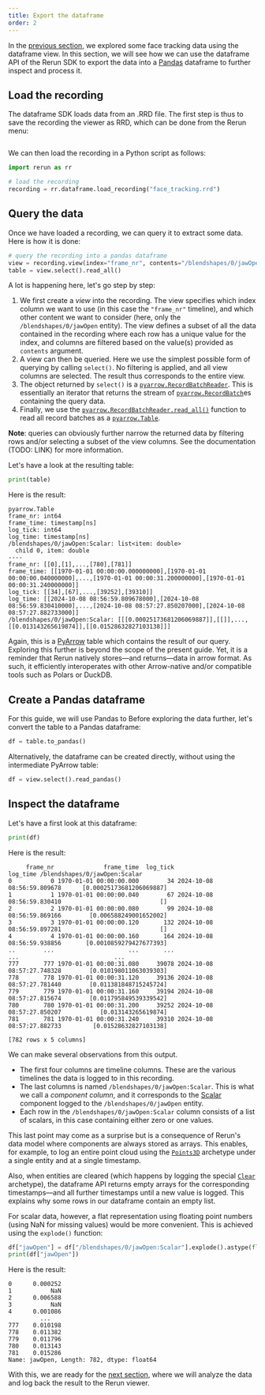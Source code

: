 ```yaml
---
title: Export the dataframe
order: 2
---
```



In the [previous section](explore-as-dataframe.md), we explored some face tracking data using the dataframe view. In this section, we will see how we can use the dataframe API of the Rerun SDK to export the data into a [Pandas](https://pandas.pydata.org) dataframe to further inspect and process it. 

## Load the recording

The dataframe SDK loads data from an .RRD file. The first step is thus to save the recording the viewer as RRD, which can be done from the Rerun menu:

<picture style="zoom: 0.5">
  <img src="https://static.rerun.io/save_recording/ece0f887428b1800a305a3e30faeb57fa3d77cd8/full.png" alt="">
  <source media="(max-width: 480px)" srcset="https://static.rerun.io/save_recording/ece0f887428b1800a305a3e30faeb57fa3d77cd8/480w.png">
</picture>

We can then load the recording in a Python script as follows:

```python
import rerun as rr

# load the recording
recording = rr.dataframe.load_recording("face_tracking.rrd")
```


## Query the data

Once we have loaded a recording, we can query it to extract some data. Here is how it is done:

```python
# query the recording into a pandas dataframe
view = recording.view(index="frame_nr", contents="/blendshapes/0/jawOpen")
table = view.select().read_all()
```

A lot is happening here, let's go step by step:
1. We first create a _view_ into the recording. The view specifies which index column we want to use (in this case the `"frame_nr"` timeline), and which other content we want to consider (here, only the `/blendshapes/0/jawOpen` entity). The view defines a subset of all the data contained in the recording where each row has a unique value for the index, and columns are filtered based on the value(s) provided as `contents` argument.
2. A view can then be queried. Here we use the simplest possible form of querying by calling `select()`. No filtering is applied, and all view columns are selected. The result thus corresponds to the entire view.
3. The object returned by `select()` is a [`pyarrow.RecordBatchReader`](https://arrow.apache.org/docs/python/generated/pyarrow.RecordBatchReader.html). This is essentially an iterator that returns the stream of [`pyarrow.RecordBatch`](https://arrow.apache.org/docs/python/generated/pyarrow.RecordBatch.html#pyarrow-recordbatch)es containing the query data.
4. Finally, we use the [`pyarrow.RecordBatchReader.read_all()`](https://arrow.apache.org/docs/python/generated/pyarrow.RecordBatchReader.html#pyarrow.RecordBatchReader.read_all) function to read all record batches as a [`pyarrow.Table`](https://arrow.apache.org/docs/python/generated/pyarrow.Table.html#pyarrow.Table).

**Note**: queries can obviously further narrow the returned data by filtering rows and/or selecting a subset of the view columns. See the documentation (TODO: LINK) for more information.

Let's have a look at the resulting table:

```python
print(table)
```

Here is the result:
```
pyarrow.Table
frame_nr: int64
frame_time: timestamp[ns]
log_tick: int64
log_time: timestamp[ns]
/blendshapes/0/jawOpen:Scalar: list<item: double>
  child 0, item: double
----
frame_nr: [[0],[1],...,[780],[781]]
frame_time: [[1970-01-01 00:00:00.000000000],[1970-01-01 00:00:00.040000000],...,[1970-01-01 00:00:31.200000000],[1970-01-01 00:00:31.240000000]]
log_tick: [[34],[67],...,[39252],[39310]]
log_time: [[2024-10-08 08:56:59.809678000],[2024-10-08 08:56:59.830410000],...,[2024-10-08 08:57:27.850207000],[2024-10-08 08:57:27.882733000]]
/blendshapes/0/jawOpen:Scalar: [[[0.00025173681206069887]],[[]],...,[[0.013143265619874]],[[0.01528632827103138]]]
```

Again, this is a [PyArrow](https://arrow.apache.org/docs/python/index.html) table which contains the result of our query. Exploring this further is beyond the scope of the present guide. Yet, it is a reminder that Rerun natively stores—and returns—data in arrow format. As such, it efficiently interoperates with other Arrow-native and/or compatible tools such as Polars or DuckDB. 


## Create a Pandas dataframe

For this guide, we will use Pandas to 
Before exploring the data further, let's convert the table to a Pandas dataframe:

```python
df = table.to_pandas()
```

Alternatively, the dataframe can be created directly, without using the intermediate PyArrow table:

```python
df = view.select().read_pandas()
```


## Inspect the dataframe

Let's have a first look at this dataframe:

```python
print(df)
```

Here is the result:

```
     frame_nr              frame_time  log_tick                   log_time /blendshapes/0/jawOpen:Scalar
0           0 1970-01-01 00:00:00.000        34 2024-10-08 08:56:59.809678      [0.00025173681206069887]
1           1 1970-01-01 00:00:00.040        67 2024-10-08 08:56:59.830410                            []
2           2 1970-01-01 00:00:00.080        99 2024-10-08 08:56:59.869166        [0.006588249001652002]
3           3 1970-01-01 00:00:00.120       132 2024-10-08 08:56:59.897281                            []
4           4 1970-01-01 00:00:00.160       164 2024-10-08 08:56:59.938856       [0.0010859279427677393]
..        ...                     ...       ...                        ...                           ...
777       777 1970-01-01 00:00:31.080     39078 2024-10-08 08:57:27.748328        [0.010198011063039303]
778       778 1970-01-01 00:00:31.120     39136 2024-10-08 08:57:27.781440        [0.011381848715245724]
779       779 1970-01-01 00:00:31.160     39194 2024-10-08 08:57:27.815674        [0.011795849539339542]
780       780 1970-01-01 00:00:31.200     39252 2024-10-08 08:57:27.850207           [0.013143265619874]
781       781 1970-01-01 00:00:31.240     39310 2024-10-08 08:57:27.882733         [0.01528632827103138]

[782 rows x 5 columns]

```

We can make several observations from this output.

- The first four columns are timeline columns. These are the various timelines the data is logged to in this recording. 
- The last columns is named `/blendshapes/0/jawOpen:Scalar`. This is what we call a _component column_, and it corresponds to the [Scalar](../../reference/types/components/scalar.md) component logged to the `/blendshapes/0/jawOpen` entity.
- Each row in the `/blendshapes/0/jawOpen:Scalar` column consists of a list of scalars, in this case containing either zero or one values.

This last point may come as a surprise but is a consequence of Rerun's data model where components are always stored as arrays. This enables, for example, to log an entire point cloud using the [`Points3D`](../../reference/types/archetypes/points3d.md) archetype under a single entity and at a single timestamp.

Also, when entities are cleared (which happens by logging the special [`Clear`](../../reference/types/archetypes/clear.md) archetype), the dataframe API returns empty arrays for the corresponding timestamps—and all further timestamps until a new value is logged. This explains why some rows in our dataframe contain an empty list.

For scalar data, however, a flat representation using floating point numbers (using NaN for missing values) would be more convenient. This is achieved using the `explode()` function:

```python
df["jawOpen"] = df["/blendshapes/0/jawOpen:Scalar"].explode().astype(float)
print(df["jawOpen"])
```
Here is the result:
```
0      0.000252
1           NaN
2      0.006588
3           NaN
4      0.001086
         ...   
777    0.010198
778    0.011382
779    0.011796
780    0.013143
781    0.015286
Name: jawOpen, Length: 782, dtype: float64
```

With this, we are ready for the [next section](analyze-and-log.md), where we will analyze the data and log back the result to the Rerun viewer.